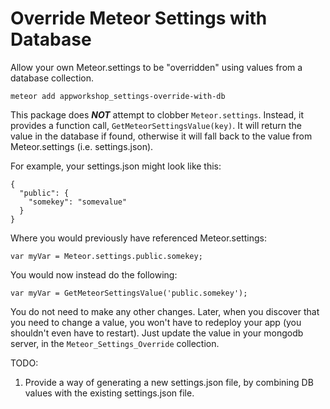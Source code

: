 # Override Meteor Settings with Database

Allow your own Meteor.settings to be "overridden" using values from a database collection.

```
meteor add appworkshop_settings-override-with-db
```

This package does ***NOT*** attempt to clobber ```Meteor.settings```. Instead, it provides a function call, ```GetMeteorSettingsValue(key)```. It will return the value in the database if found, otherwise it will fall back to the value from Meteor.settings (i.e. settings.json).

For example, your settings.json might look like this:

```
{
  "public": {
    "somekey": "somevalue"
  }
}
```

Where you would previously have referenced Meteor.settings:

```
var myVar = Meteor.settings.public.somekey;
```

You would now instead do the following:

```
var myVar = GetMeteorSettingsValue('public.somekey');
```

You do not need to make any other changes. Later, when you discover that you need to change a value, you won't 
have to redeploy your app (you shouldn't even have to 
restart). Just update the value in your mongodb server, 
in the ```Meteor_Settings_Override``` collection.

TODO: 

1. Provide a way of generating a new settings.json file, by combining DB values with the existing settings.json file.



